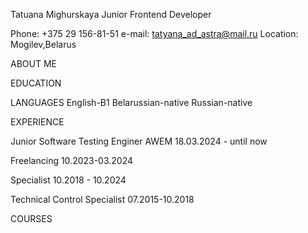 Tatuana Mighurskaya
Junior Frontend Developer

Phone: +375 29 156-81-51
e-mail: tatyana_ad_astra@mail.ru
Location: Mogilev,Belarus


ABOUT ME

EDUCATION



LANGUAGES
English-B1
Belarussian-native
Russian-native

EXPERIENCE

Junior Software Testing Enginer
AWEM
18.03.2024 - until now

Freelancing
10.2023-03.2024

Specialist
10.2018 - 10.2024

Technical Control Specialist
07.2015-10.2018

COURSES
